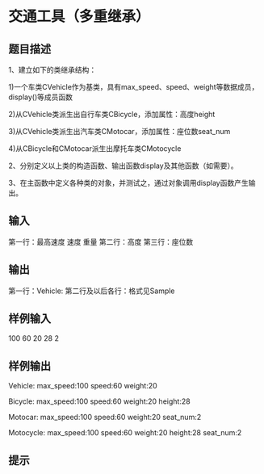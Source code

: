  # 交通工具（多重继承）
## 题目描述
1、建立如下的类继承结构：

1)一个车类CVehicle作为基类，具有max_speed、speed、weight等数据成员，display()等成员函数

2)从CVehicle类派生出自行车类CBicycle，添加属性：高度height

3)从CVehicle类派生出汽车类CMotocar，添加属性：座位数seat_num

4)从CBicycle和CMotocar派生出摩托车类CMotocycle

2、分别定义以上类的构造函数、输出函数display及其他函数（如需要）。

3、在主函数中定义各种类的对象，并测试之，通过对象调用display函数产生输出。

## 输入
第一行：最高速度 速度 重量 第二行：高度 第三行：座位数

## 输出
第一行：Vehicle: 第二行及以后各行：格式见Sample

## 样例输入
100 60 20
28
2
## 样例输出
Vehicle:
max_speed:100
speed:60
weight:20

Bicycle:
max_speed:100
speed:60
weight:20
height:28

Motocar:
max_speed:100
speed:60
weight:20
seat_num:2

Motocycle:
max_speed:100
speed:60
weight:20
height:28
seat_num:2
## 提示


